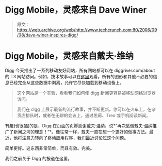 # Digg Mobile，灵感来自 Dave Winer

> 原文：<https://web.archive.org/web/http://www.techcrunch.com:80/2006/09/08/dave-winer-inspires-digg/>

# Digg Mobile，灵感来自戴夫·维纳

Digg 今天推出了一系列移动友好网站，所有网站都可以在 diggriver.com/about 的 T3 网站访问。例如，技术故事可以在[这里](https://web.archive.org/web/20220522114903/http://diggriver.com/view/technology)观看。所有的图形和其他不必要的信息已经完全从这些数据中剥离，允许它尽快加载到移动设备上。

> 这个网站是一个实验，看看我们如何使 digg 新闻更容易被移动网络浏览器访问。
> 
> 我们在 digg 上展示最新的流行故事，并不断更新。你可以在火车上，在杂货店排队时，或者在无聊的会议上，通过黑莓、Treo 或手机阅读新闻。

有趣(也很酷)的是，Digg 在页面的页脚感谢戴夫·温纳，说*“再次感谢戴夫·温纳推广了新闻之河的理念！”*。像往常一样，戴夫一直在想一个更好的做事方法。最近，他将注意力转向了移动应用程序，我们[最近](https://web.archive.org/web/20220522114903/http://www.beta.techcrunch.com/2006/08/29/dave-winer-ponders-mobile/)讨论过这个问题。

简单更好。这东西非常简单，而且有效。完美。

我们之前关于 Digg 的报道在这里。